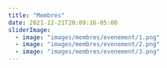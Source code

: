 ```yaml
---
title: "Membres"
date: 2021-12-21T20:09:16-05:00
sliderImage:
  - image: "images/membres/evenement/1.png"
  - image: "images/membres/evenement/2.png"
  - image: "images/membres/evenement/3.png"
---
```

